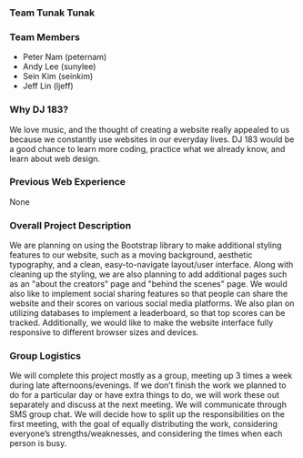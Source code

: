 ### Team Tunak Tunak

### Team Members
* Peter Nam (peternam)
* Andy Lee (sunylee)
* Sein Kim (seinkim)
* Jeff Lin (ljeff)

### Why DJ 183?
We love music, and the thought of creating a website really appealed to us because we constantly use websites in our everyday lives. DJ 183 would be a good chance to learn more coding, practice what we already know, and learn about web design.

### Previous Web Experience
None

### Overall Project Description
We are planning on using the Bootstrap library to make additional styling features to our website, such as a moving background, aesthetic typography, and a clean, easy-to-navigate layout/user interface. Along with cleaning up the styling, we are also planning to add additional pages such as an "about the creators" page and "behind the scenes" page. We would also like to implement social sharing features so that people can share the website and their scores on various social media platforms. We also plan on utilizing databases to implement a leaderboard, so that top scores can be tracked. Additionally, we would like to make the website interface fully responsive to different browser sizes and devices.

### Group Logistics
We will complete this project mostly as a group, meeting up 3 times a week during late afternoons/evenings. If we don’t finish the work we planned to do for a particular day or have extra things to do, we will work these out separately and discuss at the next meeting. We will communicate through SMS group chat. We will decide how to split up the responsibilities on the first meeting, with the goal of equally distributing the work, considering everyone’s strengths/weaknesses, and considering the times when each person is busy.
